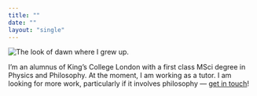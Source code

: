```yaml
---
title: ""
date: ""
layout: "single"
---
```


![The look of dawn where I grew up.](img/dawn-clear.jpeg)

I’m an alumnus of King’s College London with a first class MSci degree in Physics and Philosophy. At the moment, I am working as a tutor. I am looking for more work, particularly if it involves philosophy — [get in touch](/contact/)!
